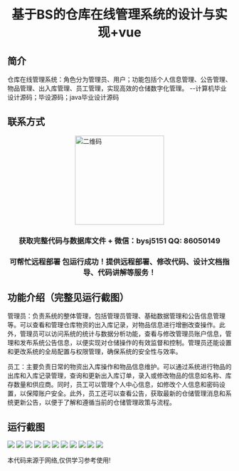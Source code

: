 <p><h1 align="center">基于BS的仓库在线管理系统的设计与实现+vue</h1></p>

## 简介
仓库在线管理系统：角色分为管理员、用户；功能包括个人信息管理、公告管理、物品管理、出入库管理、员工管理，实现高效的仓储数字化管理。    --计算机毕业设计源码；毕设源码；java毕业设计源码


## 联系方式
<img src="https://bs-1329754181.cos.ap-shanghai.myqcloud.com/wx.jpg" alt="二维码" style="display: block; margin: 0 auto;" width="200px">
<p><h3 align="center">获取完整代码与数据库文件 + 微信：bysj5151 QQ: 86050149</h3></p>
<p><h3 align="center">可帮忙远程部署 包运行成功！提供远程部署、修改代码、设计文档指导、代码讲解等服务！</h3></p>

## 功能介绍（完整见运行截图）
管理员：负责系统的整体管理，包括管理员管理、基础数据管理和公告信息管理等。可以查看和管理仓库物资的出入库记录，对物品信息进行增删改查操作。此外，管理员可以访问系统的统计与数据分析功能，查看与修改管理员账户信息，管理和发布系统公告信息，以便实现对仓储操作的有效监督和控制。管理员还能设置和更改系统的全局配置与权限管理，确保系统的安全性与效率。

员工：主要负责日常的物资出入库操作和物品信息维护。可以通过系统进行物品的出库和入库记录管理，查询和更新出入库订单，录入或修改物品的信息如名称、库存数量和供应商。同时，员工可以管理个人中心信息，如修改个人信息和密码设置，以保障账户安全。此外，员工还可以查看公告，获取最新的仓储管理消息和系统更新公告，以便于了解和遵循当前的仓储管理政策与流程。


## 运行截图
![](https://bs-1329754181.cos.ap-shanghai.myqcloud.com/ssm/WarehouseOnlineManagementSystem/img/001.jpg)
![](https://bs-1329754181.cos.ap-shanghai.myqcloud.com/ssm/WarehouseOnlineManagementSystem/img/002.jpg)
![](https://bs-1329754181.cos.ap-shanghai.myqcloud.com/ssm/WarehouseOnlineManagementSystem/img/003.jpg)
![](https://bs-1329754181.cos.ap-shanghai.myqcloud.com/ssm/WarehouseOnlineManagementSystem/img/004.jpg)
![](https://bs-1329754181.cos.ap-shanghai.myqcloud.com/ssm/WarehouseOnlineManagementSystem/img/005.jpg)
![](https://bs-1329754181.cos.ap-shanghai.myqcloud.com/ssm/WarehouseOnlineManagementSystem/img/006.jpg)
![](https://bs-1329754181.cos.ap-shanghai.myqcloud.com/ssm/WarehouseOnlineManagementSystem/img/007.jpg)
![](https://bs-1329754181.cos.ap-shanghai.myqcloud.com/ssm/WarehouseOnlineManagementSystem/img/008.jpg)
![](https://bs-1329754181.cos.ap-shanghai.myqcloud.com/ssm/WarehouseOnlineManagementSystem/img/009.jpg)
![](https://bs-1329754181.cos.ap-shanghai.myqcloud.com/ssm/WarehouseOnlineManagementSystem/img/010.jpg)
![](https://bs-1329754181.cos.ap-shanghai.myqcloud.com/ssm/WarehouseOnlineManagementSystem/img/011.jpg)

<p>本代码来源于网络,仅供学习参考使用!</p>

